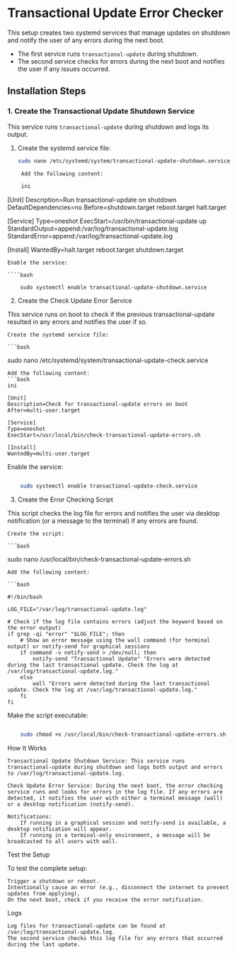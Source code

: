 
# Transactional Update Error Checker

This setup creates two systemd services that manage updates on shutdown and notify the user of any errors during the next boot.

- The first service runs `transactional-update` during shutdown.
- The second service checks for errors during the next boot and notifies the user if any issues occurred.

## Installation Steps

### 1. Create the Transactional Update Shutdown Service

This service runs `transactional-update` during shutdown and logs its output.

1. Create the systemd service file:
   ```bash
   sudo nano /etc/systemd/system/transactional-update-shutdown.service

    Add the following content:

    ini

[Unit]
Description=Run transactional-update on shutdown
DefaultDependencies=no
Before=shutdown.target reboot.target halt.target

[Service]
Type=oneshot
ExecStart=/usr/bin/transactional-update up
StandardOutput=append:/var/log/transactional-update.log
StandardError=append:/var/log/transactional-update.log

[Install]
WantedBy=halt.target reboot.target shutdown.target
```
Enable the service:

````bash

    sudo systemctl enable transactional-update-shutdown.service
```
2. Create the Check Update Error Service

This service runs on boot to check if the previous transactional-update resulted in any errors and notifies the user if so.

    Create the systemd service file:

    ```bash

sudo nano /etc/systemd/system/transactional-update-check.service
```
Add the following content:
```bash
ini

[Unit]
Description=Check for transactional-update errors on boot
After=multi-user.target

[Service]
Type=oneshot
ExecStart=/usr/local/bin/check-transactional-update-errors.sh

[Install]
WantedBy=multi-user.target
```
Enable the service:

```bash

    sudo systemctl enable transactional-update-check.service
```
3. Create the Error Checking Script

This script checks the log file for errors and notifies the user via desktop notification (or a message to the terminal) if any errors are found.

    Create the script:

    ```bash

sudo nano /usr/local/bin/check-transactional-update-errors.sh
```
Add the following content:

```bash

#!/bin/bash

LOG_FILE="/var/log/transactional-update.log"

# Check if the log file contains errors (adjust the keyword based on the error output)
if grep -qi "error" "$LOG_FILE"; then
    # Show an error message using the wall command (for terminal output) or notify-send for graphical sessions
    if command -v notify-send > /dev/null; then
        notify-send "Transactional Update" "Errors were detected during the last transactional update. Check the log at /var/log/transactional-update.log."
    else
        wall "Errors were detected during the last transactional update. Check the log at /var/log/transactional-update.log."
    fi
fi
```
Make the script executable:

```bash

    sudo chmod +x /usr/local/bin/check-transactional-update-errors.sh
```
How It Works

    Transactional Update Shutdown Service: This service runs transactional-update during shutdown and logs both output and errors to /var/log/transactional-update.log.

    Check Update Error Service: During the next boot, the error checking service runs and looks for errors in the log file. If any errors are detected, it notifies the user with either a terminal message (wall) or a desktop notification (notify-send).

    Notifications:
        If running in a graphical session and notify-send is available, a desktop notification will appear.
        If running in a terminal-only environment, a message will be broadcasted to all users with wall.



Test the Setup

To test the complete setup:

    Trigger a shutdown or reboot.
    Intentionally cause an error (e.g., disconnect the internet to prevent updates from applying).
    On the next boot, check if you receive the error notification.

Logs

    Log files for transactional-update can be found at /var/log/transactional-update.log.
    The second service checks this log file for any errors that occurred during the last update.
